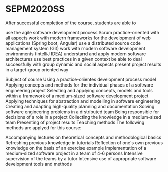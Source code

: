 # SEPM2020SS

After successful completion of the course, students are able to

use the agile software development process Scrum practice-oriented with all aspects
work with modern frameworks for the development of web applications (Spring boot, Angular)
use a distributed source code management system (Git)
work with modern software development environments (IntelliJ IDEA)
understand and apply modern software architectures
use best practices in a given context
be able to deal successfully with group dynamic and social aspects
present project results in a target-group oriented way

Subject of course
Using a practice-orientes development process model
Applying concepts and methods for the individual phases of a software engineering project
Selecting and applying concepts, models and tools within a framework of a medium-sized software development project
Applying techniques for abstraction and modelling in software engineering
Creating and adapting high-quality planning and documentation
Solving software engineering problems in a distributed team
Being responsible for decisions of a role in a project
Collecting the knowledge in a medium-sized team
Presenting of project results
Teaching methods
The following methods are applyed for this course:

Accompanying lectures on theoretical concepts and methodological basics
Refreshing previous knowledge in tutorials
Reflection of one's own previous knowledge on the basis of an exercise example
Implementation of a medium-sized software project in a team of 4-6 persons
Intensive supervision of the teams by a tutor
Intensive use of appropriate software development tools and methods
